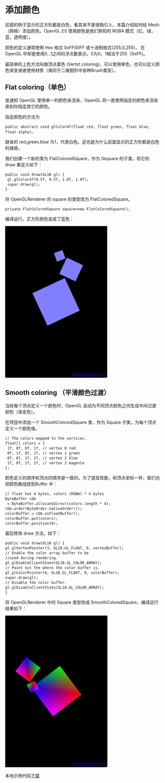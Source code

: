 # 添加颜色  

前面的例子显示的正方形都是白色，看其来不是很吸引人，本篇介绍如何给 Mesh（网格）添加颜色。OpenGL ES 使用颜色是我们熟知的 RGBA 模式（红，绿，蓝，透明度）。

颜色的定义通常使用 Hex 格式 0xFF00FF 或十进制格式(255,0,255)， 在OpenGL 中却是使用0…1之间的浮点数表示。0为0，1相当于255（0xFF)。

最简单的上色方法叫做顶点着色 (Vertxt coloring)，可以使用单色，也可以定义颜色渐变或者使用材质（类同于二维图形中各种Brush类型）。

## Flat coloring（单色）

是通知 OpenGL 使用单一的颜色来渲染，OpenGL 将一直使用指定的颜色来渲染直到你指定其它的颜色。

指定颜色的方法为
  
```
public abstract void glColor4f(float red, float green, float blue, float alpha)。   
```

缺省的 red,green,blue 为1，代表白色。这也是为什么前面显示的正方形都是白色的缘故。

我们创建一个新的类为 FlatColoredSquare，作为 Sequare 的子类，将它的 draw 重定义如下：

```
public void draw(GL10 gl) {
 gl.glColor4f(0.5f, 0.5f, 1.0f, 1.0f);
 super.draw(gl);
}  
```  

将 OpenGLRenderer 的 square 的类型改为 FlatColoredSquare。

```  
private FlatColoredSquare square=new FlatColoredSquare();  
```  

编译运行，正方形颜色变成了蓝色：  
  
![](images/26.png) 

## Smooth coloring （平滑颜色过渡）

当给每个顶点定义一个颜色时，OpenGL 自动为不同顶点颜色之间生成中间过渡颜色（渐变色）。

在项目中添加一个 SmoothColoredSquare 类，作为 Square 子类，为每个顶点定义一个颜色值。

```
// The colors mapped to the vertices.
float[] colors = {
 1f, 0f, 0f, 1f, // vertex 0 red
 0f, 1f, 0f, 1f, // vertex 1 green
 0f, 0f, 1f, 1f, // vertex 2 blue
 1f, 0f, 1f, 1f, // vertex 3 magenta
};  
```  

颜色定义的顺序和顶点的顺序是一致的。为了提高性能，和顶点坐标一样，我们也把颜色数组放到Buffer 中：

```
// float has 4 bytes, colors (RGBA) * 4 bytes
ByteBuffer cbb
 = ByteBuffer.allocateDirect(colors.length * 4);
cbb.order(ByteOrder.nativeOrder());
colorBuffer = cbb.asFloatBuffer();
colorBuffer.put(colors);
colorBuffer.position(0);  
```  

最后修改 draw 方法，如下：

```
public void draw(GL10 gl) {
gl.glVertexPointer(3, GL10.GL_FLOAT, 0, vertexBuffer);
// Enable the color array buffer to be
//used during rendering.
gl.glEnableClientState(GL10.GL_COLOR_ARRAY);
// Point out the where the color buffer is.
gl.glColorPointer(4, GL10.GL_FLOAT, 0, colorBuffer);
super.draw(gl);
// Disable the color buffer.
gl.glDisableClientState(GL10.GL_COLOR_ARRAY);
}   
```  

将 OpenGLRenderer 中的 Square 类型改成 SmoothColoredSquare，编译运行结果如下：
  
![](images/27.png)   

本地示例代码[下载](http://www.imobilebbs.com/download/android/opengles/OpenGLESTutorial3)